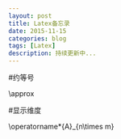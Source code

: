 ```yaml
---
layout: post
title: Latex备忘录
date: 2015-11-15
categories: blog
tags: [Latex]
description: 持续更新中...
---
```

#约等号

\approx

#显示维度

\operatorname*{A}_{n\times m}